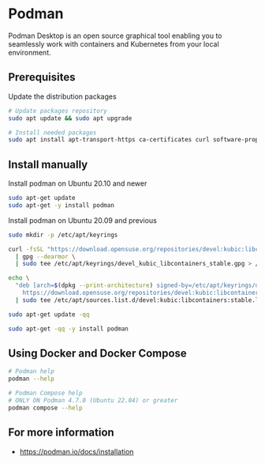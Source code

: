 # Podman

Podman Desktop is an open source graphical tool enabling you to seamlessly work with containers and Kubernetes from your local environment.

## Prerequisites

Update the distribution packages

```sh
# Update packages repository
sudo apt update && sudo apt upgrade

# Install needed packages
sudo apt install apt-transport-https ca-certificates curl software-properties-common -y
```

## Install manually

Install podman on Ubuntu 20.10 and newer

```sh
sudo apt-get update
sudo apt-get -y install podman
```

Install podman on Ubuntu 20.09 and previous

```sh
sudo mkdir -p /etc/apt/keyrings

curl -fsSL "https://download.opensuse.org/repositories/devel:kubic:libcontainers:stable/xUbuntu_$(lsb_release -rs)/Release.key" \
  | gpg --dearmor \
  | sudo tee /etc/apt/keyrings/devel_kubic_libcontainers_stable.gpg > /dev/null

echo \
  "deb [arch=$(dpkg --print-architecture) signed-by=/etc/apt/keyrings/devel_kubic_libcontainers_stable.gpg]\
    https://download.opensuse.org/repositories/devel:kubic:libcontainers:stable/xUbuntu_$(lsb_release -rs)/ /" \
  | sudo tee /etc/apt/sources.list.d/devel:kubic:libcontainers:stable.list > /dev/null

sudo apt-get update -qq

sudo apt-get -qq -y install podman
```

## Using Docker and Docker Compose

```sh
# Podman help
podman --help

# Podman Compose help
# ONLY ON Podman 4.7.0 (Ubuntu 22.04) or greater
podman compose --help
```

## For more information

* <https://podman.io/docs/installation>
